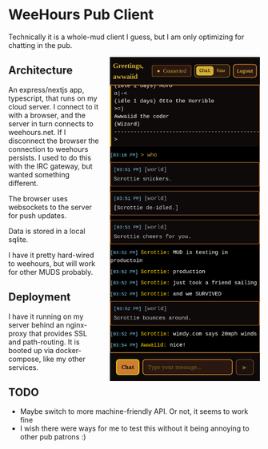 # WeeHours Pub Client

Technically it is a whole-mud client I guess, but I am only optimizing for chatting in the pub.

<img alt="mobile view" src="docs/mobile.png" width=300 align=right style="margin-left: 20px; border: 1px solid white"/>

## Architecture

An express/nextjs app, typescript, that runs on my cloud server. I connect to it with a browser, and the server in turn connects to weehours.net. If I disconnect the browser the connection to weehours persists. I used to do this with the IRC gateway, but wanted something different.

The browser uses websockets to the server for push updates.

Data is stored in a local sqlite.

I have it pretty hard-wired to weehours, but will work for other MUDS probably.

## Deployment

I have it running on my server behind an nginx-proxy that provides SSL and
path-routing. It is booted up via docker-compose, like my other services.

## TODO

* Maybe switch to more machine-friendly API. Or not, it seems to work fine
* I wish there were ways for me to test this without it being annoying to other pub patrons :)

